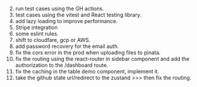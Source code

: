 2. run test cases using the GH actions.
3. test cases using the vitest and React testing library.
7. add lazy loading  to improve performance.
8. Stripe integration
9. some eslint rules.
10. shift to cloudfare, gcp or AWS.
12. add password recovery for the email auth.
15. fix the cors error in the prod when uploading files to pinata.
16. fix the routing using the react-router in sidebar component and add the authorization to the /dashboard route.
17. fix the caching in the table demo component, implement it.
18. take the github state url/redirect to the zustand >>> then fix the routing.
